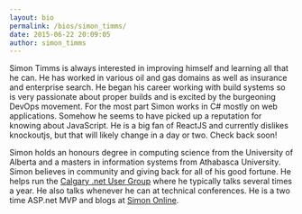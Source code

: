 ```yaml
---
layout: bio
permalink: /bios/simon_timms/
date: 2015-06-22 20:09:05
author: simon_timms
---
```


Simon Timms is always interested in improving himself and learning all that he can. He has worked in various oil and gas domains as well as insurance and enterprise search. He began his career working with build systems so is very passionate about proper builds and is excited by the burgeoning DevOps movement. For the most part Simon works in C# mostly on web applications. Somehow he seems to have picked up a reputation for knowing about JavaScript. He is a big fan of ReactJS and currently dislikes knockoutjs, but that will likely change in a day or two. Check back soon!

Simon holds an honours degree in computing science from the University of Alberta and a masters in information systems from Athabasca University. Simon believes in community and giving back for all of his good fortune. He helps run the [Calgary .net User Group](http://www.meetup.com/Calgary-net-User-Group/) where he typically talks several times a year. He also talks whenever he can at technical conferences. He is a two time ASP.net MVP and blogs at [Simon Online](http://blog.simontimms.com).
